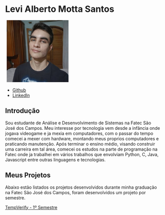 # Levi Alberto Motta Santos
<img src="https://github.com/levizoca/Portfolio/blob/main/Imagens/avatar.jpg" width="200" hspace="5"/>

* [Github](https://github.com/levizoca)
* [LinkedIn](https://www.linkedin.com/in/levi-motta-5001a2173/)

## Introdução
Sou estudante de Análise e Desenvolvimento de Sistemas na Fatec São José dos Campos. Meu interesse por tecnologia vem desde a infância onde jogava videogame e ja mexia em computadores, com o passar do tempo comecei a mexer com hardware, montando meus proprios computadores e praticando manutenção.
Após terminar o ensino médio, visando construir uma carreira em tal área, comecei os estudos na parte de programação na Fatec onde ja trabalhei em vários trabalhos que envolviam Python, C, Java, Javascript entre outras linguagens e tecnologias.

## Meus Projetos
Abaixo estão listados os projetos desenvolvidos durante minha graduação na Fatec São José dos Campos, foram desenvolvidos um projeto por semestre.

[TempVerify - 1º Semestre](https://github.com/levizoca/Portfolio/tree/2020-01)
